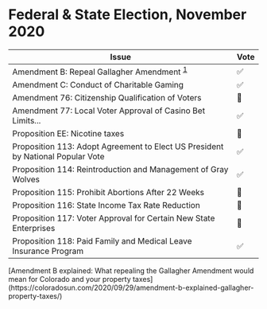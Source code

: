 # Federal & State Election, November 2020

| Issue | Vote |
|-------|------|
| Amendment B: Repeal Gallagher Amendment <sup><a href="#footnote1">1</a></sup> | :white_check_mark: |
| Amendment C: Conduct of Charitable Gaming | :white_check_mark: |
| Amendment 76: Citizenship Qualification of Voters | :no_entry_sign: |
| Amendment 77: Local Voter Approval of Casino Bet Limits... | :white_check_mark: |
| Proposition EE: Nicotine taxes| :no_entry_sign: |
| Proposition 113: Adopt Agreement to Elect US President by National Popular Vote | :white_check_mark: |
| Proposition 114: Reintroduction and Management of Gray Wolves | :white_check_mark: |
| Proposition 115: Prohibit Abortions After 22 Weeks | :no_entry_sign: |
| Proposition 116: State Income Tax Rate Reduction | :no_entry_sign: |
| Proposition 117: Voter Approval for Certain New State Enterprises | :no_entry_sign: |
| Proposition 118: Paid Family and Medical Leave Insurance Program | :white_check_mark: |

<div id="footnote1">[Amendment B explained: What repealing the Gallagher Amendment would mean for Colorado and your property taxes](https://coloradosun.com/2020/09/29/amendment-b-explained-gallagher-property-taxes/)</div>

